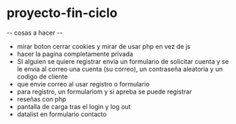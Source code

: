 # proyecto-fin-ciclo

-- cosas a hacer --
- mirar boton cerrar cookies y mirar de usar php en vez de js
- hacer la pagina completamente privada 
- SI alguien se quiere registrar envia un formulario de solicitar cuenta y se le envia al correo una cuenta (su correo), un contraseña aleatoria y un codigo de cliente
- que envie correo al usar registro o formulario
- para registro, un formulariom y si apreba se puede registrar
- reseñas con php
- pantalla de carga tras el login y log out
- datalist en formulario contacto
